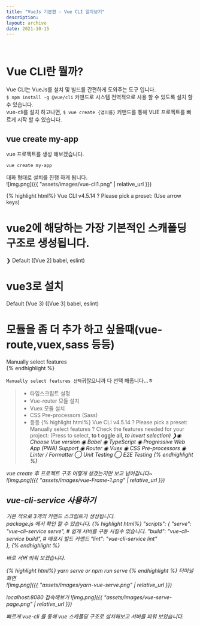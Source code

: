 ```yaml
---
title: "VueJs 기본편 - Vue CLI 알아보기"  
description: 
layout: archive  
date: 2021-10-15  
---
```

<br>  

# Vue CLI란 뭘까?
Vue CLI는 VueJs를 설치 및 빌드를 간편하게 도와주는 도구 입니다.    
`$ npm install -g @vue/cli` 커맨드로 시스템 전역적으로 사용 할 수 있도록 설치 할 수 있습니다.  
vue-cli를 설치 하고나면, `$ vue create {앱이름}` 커맨드를 통해 VUE 프로젝트를 빠르게 시작 할 수 있습니다.  
## vue create my-app 
vue 프로젝트를 생성 해보겠습니다.

```shell
vue create my-app
```
대화 형태로 설치를 진행 하게 됩니다.  
![img.png]({{ "assets/images/vue-cli1.png" | relative_url }})    

{% highlight html%}
Vue CLI v4.5.14
? Please pick a preset: (Use arrow keys)  
  # vue2에 해당하는 가장 기본적인 스캐폴딩 구조로 생성됩니다.
❯ Default ([Vue 2] babel, eslint)          
  # vue3로 설치
  Default (Vue 3) ([Vue 3] babel, eslint)
  # 모듈을 좀 더 추가 하고 싶을때(vue-route,vuex,sass 등등)
  Manually select features                 
{% endhighlight %}  


`Manually select features 선택`귀찮으니까 다 선택 해줍니다...ㅎ
> - 타입스크립트 설정
> - Vue-router 모듈 설치
> - Vuex 모듈 설치  
> - CSS Pre-processors (Sass)
> - 등등
{% highlight html%}
Vue CLI v4.5.14
? Please pick a preset: Manually select features
? Check the features needed for your project: (Press <space> to select, <a> to t
oggle all, <i> to invert selection)
❯◉ Choose Vue version
◉ Babel 
◉ TypeScript
◉ Progressive Web App (PWA) Support
◉ Router
◉ Vuex
◉ CSS Pre-processors
◉ Linter / Formatter
◯ Unit Testing
◯ E2E Testing
{% endhighlight %}

vue create 후 프로젝트 구조 어떻게 생겼는지만 보고 넘어갑니다~  
![img.png]({{ "assets/images/vue-Frame-1.png" | relative_url }})

## vue-cli-service 사용하기
기본 적으로 3개의 커맨드 스크립트가 생성됩니다.  
package.js 에서 확인 할 수 있습니다.
{% highlight html%}
"scripts": {
  "serve": "vue-cli-service serve",  # 쉽게 서버를 구동 시킬수 있습니다. 
  "build": "vue-cli-service build",  # 배포시 빌드 커맨드
  "lint": "vue-cli-service lint"    
},
{% endhighlight %}

바로 서버 띄워 보겠습니다.

{% highlight html%}
yarn serve 
or
npm run serve
{% endhighlight %}
터미널 화면  
![img.png]({{ "assets/images/yarn-vue-serve.png" | relative_url }})

localhost:8080 접속해보기
![img.png]({{ "assets/images/vue-serve-page.png" | relative_url }})


빠르게 vue-cli 를 통해 vue 스캐폴딩 구조로 설치해보고 서버를 띄워 보았습니다.